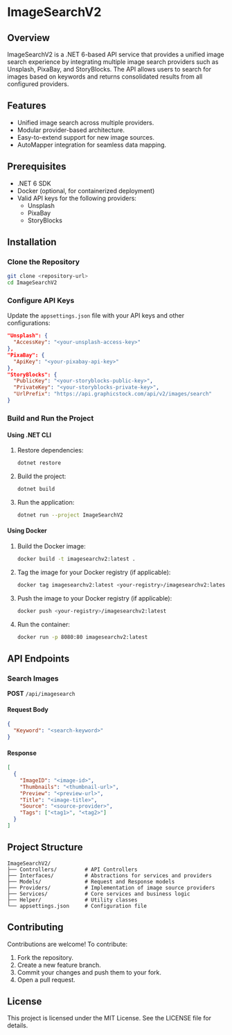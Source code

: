 # ImageSearchV2

## Overview
ImageSearchV2 is a .NET 6-based API service that provides a unified image search experience by integrating multiple image search providers such as Unsplash, PixaBay, and StoryBlocks. The API allows users to search for images based on keywords and returns consolidated results from all configured providers.

## Features
- Unified image search across multiple providers.
- Modular provider-based architecture.
- Easy-to-extend support for new image sources.
- AutoMapper integration for seamless data mapping.

## Prerequisites
- .NET 6 SDK
- Docker (optional, for containerized deployment)
- Valid API keys for the following providers:
  - Unsplash
  - PixaBay
  - StoryBlocks

## Installation

### Clone the Repository
```bash
git clone <repository-url>
cd ImageSearchV2
```

### Configure API Keys
Update the `appsettings.json` file with your API keys and other configurations:
```json
"Unsplash": {
  "AccessKey": "<your-unsplash-access-key>"
},
"PixaBay": {
  "ApiKey": "<your-pixabay-api-key>"
},
"StoryBlocks": {
  "PublicKey": "<your-storyblocks-public-key>",
  "PrivateKey": "<your-storyblocks-private-key>",
  "UrlPrefix": "https://api.graphicstock.com/api/v2/images/search"
}
```

### Build and Run the Project

#### Using .NET CLI
1. Restore dependencies:
   ```bash
   dotnet restore
   ```
2. Build the project:
   ```bash
   dotnet build
   ```
3. Run the application:
   ```bash
   dotnet run --project ImageSearchV2
   ```

#### Using Docker
1. Build the Docker image:
   ```bash
   docker build -t imagesearchv2:latest .
   ```
2. Tag the image for your Docker registry (if applicable):
   ```bash
   docker tag imagesearchv2:latest <your-registry>/imagesearchv2:latest
   ```
3. Push the image to your Docker registry (if applicable):
   ```bash
   docker push <your-registry>/imagesearchv2:latest
   ```
4. Run the container:
   ```bash
   docker run -p 8080:80 imagesearchv2:latest
   ```

## API Endpoints

### Search Images
**POST** `/api/imagesearch`

#### Request Body
```json
{
  "Keyword": "<search-keyword>"
}
```

#### Response
```json
[
  {
    "ImageID": "<image-id>",
    "Thumbnails": "<thumbnail-url>",
    "Preview": "<preview-url>",
    "Title": "<image-title>",
    "Source": "<source-provider>",
    "Tags": ["<tag1>", "<tag2>"]
  }
]
```

## Project Structure
```
ImageSearchV2/
├── Controllers/         # API Controllers
├── Interfaces/          # Abstractions for services and providers
├── Models/              # Request and Response models
├── Providers/           # Implementation of image source providers
├── Services/            # Core services and business logic
├── Helper/              # Utility classes
└── appsettings.json     # Configuration file
```

## Contributing
Contributions are welcome! To contribute:
1. Fork the repository.
2. Create a new feature branch.
3. Commit your changes and push them to your fork.
4. Open a pull request.

## License
This project is licensed under the MIT License. See the LICENSE file for details.

